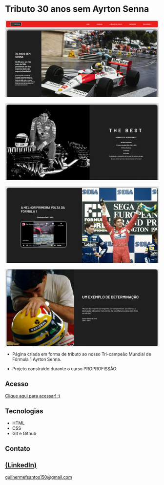# Tributo 30 anos sem Ayrton Senna

![preview](./Senna1.PNG)
<br>
<br>
![preview](./Senna2.PNG)
<br>
<br>
![preview](./Senna3.PNG)
<br>
<br>
![preview](./Senna4.PNG)
<br>
 
 - Página criada em forma de tributo ao nosso Tri-campeão Mundial de Fórmula 1 Ayrton Senna.
 
 - Projeto construído durante o curso PROPROFISSÃO.

## Acesso
 [Clique aqui para acessar! :)](https://tributo-senna-30-anos.vercel.app/)

## Tecnologias

- HTML
- CSS
- Git e Github

## Contato
[(LinkedIn)](https://www.linkedin.com/in/guilherme-freitas-9901a220b/)
-----
guilhermefsantos150@gmail.com
